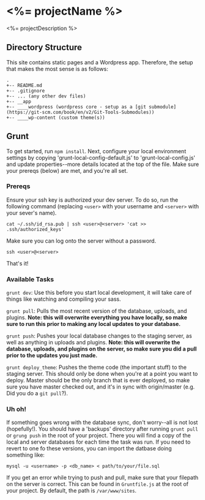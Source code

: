 # <%= projectName %>

<%= projectDescription %>

## Directory Structure

This site contains static pages and a Wordpress app. Therefore, the setup that makes the most sense is as follows:

```
.
+-- README.md
+-- .gitignore
+-- ... (any other dev files)
+-- __app
+-- ____wordpress (wordpress core - setup as a [git submodule](https://git-scm.com/book/en/v2/Git-Tools-Submodules))
+-- ____wp-content (custom theme(s))
```

## Grunt

To get started, run `npm install`. Next, configure your local environment settings by copying 'grunt-local-config-default.js' to 'grunt-local-config.js' and update properties--more details located at the top of the file. Make sure your prereqs (below) are met, and you're all set.

### Prereqs

Ensure your ssh key is authorized your dev server. To do so, run the following command (replacing `<user>` with your username and `<server>` with your sever's name).

    cat ~/.ssh/id_rsa.pub | ssh <user>@<server> 'cat >> .ssh/authorized_keys'

Make sure you can log onto the server without a password.

    ssh <user>@<server>

That's it!

### Available Tasks

`grunt dev`: Use this before you start local development, it will take care of things like watching and compiling your sass.

`grunt pull`: Pulls the most recent version of the database, uploads, and plugins. **Note: this will overwrite everything you have locally, so make sure to run this prior to making any local updates to your database.**

`grunt push`: Pushes your local database changes to the staging server, as well as anything in uploads and plugins. **Note: this will overwrite the database, uploads, and plugins on the server, so make sure you did a pull prior to the updates you just made.**

`grunt deploy_theme`: Pushes the theme code (the important stuff) to the staging server. This should only be done when you're at a point you want to deploy. Master should be the only branch that is ever deployed, so make sure you have master checked out, and it's in sync with origin/master (e.g. Did you do a `git pull`?).

### Uh oh!

If something goes wrong with the database sync, don't worry--all is not lost (hopefully!). You should have a 'backups' directory after running `grunt pull` or `grung push` in the root of your project. There you will find a copy of the local and server databases for each time the task was run. If you need to revert to one fo these versions, you can import the datbase doing something like:

    mysql -u <username> -p <db_name> < path/to/your/file.sql

If you get an error while trying to push and pull, make sure that your filepath on the server is correct. This can be found in `Gruntfile.js` at the root of your project. By default, the path is `/var/www/sites`.
